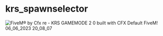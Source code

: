 # krs_spawnselector


![FiveM® by Cfx re - KRS GAMEMODE 2 0 built with CFX Default FiveM! 06_06_2023 20_08_07](https://github.com/KRS-KAROS/krs_spawnselector/assets/131356071/9eeb8888-6d62-4658-ab45-7040a12134ed)
